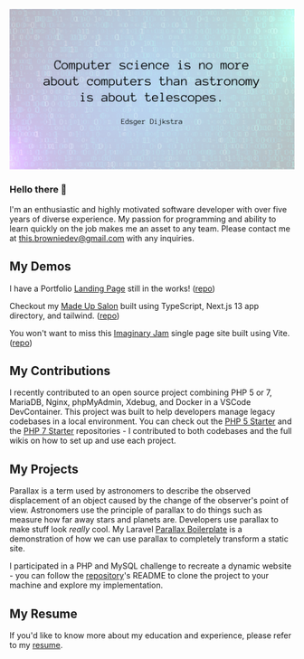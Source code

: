 ![Edsger Dijkstra quote "Computer science is no more about computers than astronomy is about telescopes."](https://github.com/picklebrownie/picklebrownie/blob/master/hero-quote.png)

### Hello there 👋

I'm an enthusiastic and highly motivated software developer with over five years of diverse experience. My passion for programming and ability to learn quickly on the job makes me an asset to any team. Please contact me at [this.browniedev@gmail.com](mailto:this.browniedev@gmail.com) with any inquiries. 

## My Demos

I have a Portfolio [Landing Page](https://picklebrownie.vercel.app/) still in the works! ([repo](https://github.com/picklebrownie/my-portfolio))

Checkout my [Made Up Salon](https://made-up-salon.vercel.app/) built using TypeScript, Next.js 13 app directory, and tailwind. ([repo](https://github.com/picklebrownie/next-made-up-salon))

You won't want to miss this [Imaginary Jam](https://vite-imaginary-jam.vercel.app/) single page site built using Vite. ([repo](https://github.com/picklebrownie/vite-imaginary-jam))

## My Contributions

I recently contributed to an open source project combining PHP 5 or 7, MariaDB, Nginx, phpMyAdmin, Xdebug, and Docker in a VSCode DevContainer. This project was built to help developers manage legacy codebases in a local environment. You can check out the [PHP 5 Starter](https://github.com/visualvoice/php5-mariadb-starter) and the [PHP 7 Starter](https://github.com/visualvoice/php7-mariadb-starter) repositories - I contributed to both codebases and the full wikis on how to set up and use each project. 

## My Projects

Parallax is a term used by astronomers to describe the observed displacement of an object caused by the change of the observer's point of view. Astronomers use the principle of parallax to do things such as measure how far away stars and planets are. Developers use parallax to make stuff look *really* cool. My Laravel [Parallax Boilerplate](https://github.com/picklebrownie/parallax-boilerplate) is a demonstration of how we can use parallax to completely transform a static site.

I participated in a PHP and MySQL challenge to recreate a dynamic website - you can follow the [repository](https://github.com/picklebrownie/interview-challenge)'s README to clone the project to your machine and explore my implementation.

## My Resume

If you'd like to know more about my education and experience, please refer to my [resume](https://github.com/picklebrownie/picklebrownie/blob/master/Brown_Developer_Resume.pdf).

<!--
**picklebrownie/picklebrownie** is a ✨ _special_ ✨ repository because its `README.md` (this file) appears on your GitHub profile.

Here are some ideas to get you started:

- 🔭 I’m currently working on ...
- 🌱 I’m currently learning ...
- 👯 I’m looking to collaborate on ...
- 🤔 I’m looking for help with ...
- 💬 Ask me about ...
- 📫 How to reach me: ...
- 😄 Pronouns: ...
- ⚡ Fun fact: ...
-->

